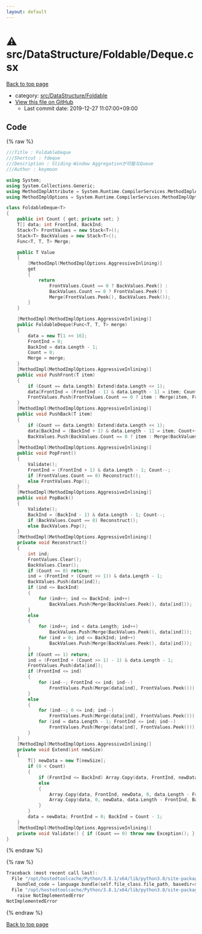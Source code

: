 ```yaml
---
layout: default
---
```


<!-- mathjax config similar to math.stackexchange -->
<script type="text/javascript" async
  src="https://cdnjs.cloudflare.com/ajax/libs/mathjax/2.7.5/MathJax.js?config=TeX-MML-AM_CHTML">
</script>
<script type="text/x-mathjax-config">
  MathJax.Hub.Config({
    TeX: { equationNumbers: { autoNumber: "AMS" }},
    tex2jax: {
      inlineMath: [ ['$','$'] ],
      processEscapes: true
    },
    "HTML-CSS": { matchFontHeight: false },
    displayAlign: "left",
    displayIndent: "2em"
  });
</script>

<script type="text/javascript" src="https://cdnjs.cloudflare.com/ajax/libs/jquery/3.4.1/jquery.min.js"></script>
<script src="https://cdn.jsdelivr.net/npm/jquery-balloon-js@1.1.2/jquery.balloon.min.js" integrity="sha256-ZEYs9VrgAeNuPvs15E39OsyOJaIkXEEt10fzxJ20+2I=" crossorigin="anonymous"></script>
<script type="text/javascript" src="../../../../assets/js/copy-button.js"></script>
<link rel="stylesheet" href="../../../../assets/css/copy-button.css" />


# :warning: src/DataStructure/Foldable/Deque.csx

<a href="../../../../index.html">Back to top page</a>

* category: <a href="../../../../index.html#8dd6b2455be32b8e4976b52f46dd6b9c">src/DataStructure/Foldable</a>
* <a href="{{ site.github.repository_url }}/blob/master/src/DataStructure/Foldable/Deque.csx">View this file on GitHub</a>
    - Last commit date: 2019-12-27 11:07:00+09:00




## Code

<a id="unbundled"></a>
{% raw %}
```cpp
﻿///Title : FoldableDeque
///Shortcut : fdeque
///Description : Sliding-Window Aggregationが可能なQueue
///Author : keymoon

using System;
using System.Collections.Generic;
using MethodImplAttribute = System.Runtime.CompilerServices.MethodImplAttribute;
using MethodImplOptions = System.Runtime.CompilerServices.MethodImplOptions;

class FoldableDeque<T>
{
    public int Count { get; private set; }
    T[] data; int FrontInd, BackInd;
    Stack<T> FrontValues = new Stack<T>();
    Stack<T> BackValues = new Stack<T>();
    Func<T, T, T> Merge;

    public T Value
    {
        [MethodImpl(MethodImplOptions.AggressiveInlining)]
        get
        {
            return
                FrontValues.Count == 0 ? BackValues.Peek() :
                BackValues.Count == 0 ? FrontValues.Peek() :
                Merge(FrontValues.Peek(), BackValues.Peek());
        }
    }

    [MethodImpl(MethodImplOptions.AggressiveInlining)]
    public FoldableDeque(Func<T, T, T> merge)
    {
        data = new T[1 << 16];
        FrontInd = 0;
        BackInd = data.Length - 1;
        Count = 0;
        Merge = merge;
    }
    [MethodImpl(MethodImplOptions.AggressiveInlining)]
    public void PushFront(T item)
    {
        if (Count == data.Length) Extend(data.Length << 1);
        data[FrontInd = (FrontInd - 1) & data.Length - 1] = item; Count++;
        FrontValues.Push(FrontValues.Count == 0 ? item : Merge(item, FrontValues.Peek()));
    }
    [MethodImpl(MethodImplOptions.AggressiveInlining)]
    public void PushBack(T item)
    {
        if (Count == data.Length) Extend(data.Length << 1);
        data[BackInd = (BackInd + 1) & data.Length - 1] = item; Count++;
        BackValues.Push(BackValues.Count == 0 ? item : Merge(BackValues.Peek(), item));
    }
    [MethodImpl(MethodImplOptions.AggressiveInlining)]
    public void PopFront()
    {
        Validate();
        FrontInd = (FrontInd + 1) & data.Length - 1; Count--;
        if (FrontValues.Count == 0) Reconstruct();
        else FrontValues.Pop();
    }
    [MethodImpl(MethodImplOptions.AggressiveInlining)]
    public void PopBack()
    {
        Validate();
        BackInd = (BackInd - 1) & data.Length - 1; Count--;
        if (BackValues.Count == 0) Reconstruct();
        else BackValues.Pop();
    }
    [MethodImpl(MethodImplOptions.AggressiveInlining)]
    private void Reconstruct()
    {
        int ind;
        FrontValues.Clear();
        BackValues.Clear();
        if (Count == 0) return;
        ind = (FrontInd + (Count >> 1)) & data.Length - 1;
        BackValues.Push(data[ind]);
        if (ind <= BackInd)
        {
            for (ind++; ind <= BackInd; ind++)
                BackValues.Push(Merge(BackValues.Peek(), data[ind]));
        }
        else
        {
            for (ind++; ind < data.Length; ind++)
                BackValues.Push(Merge(BackValues.Peek(), data[ind]));
            for (ind = 0; ind <= BackInd; ind++)
                BackValues.Push(Merge(BackValues.Peek(), data[ind]));
        }
        if (Count == 1) return;
        ind = (FrontInd + (Count >> 1) - 1) & data.Length - 1;
        FrontValues.Push(data[ind]);
        if (FrontInd <= ind)
        {
            for (ind--; FrontInd <= ind; ind--)
                FrontValues.Push(Merge(data[ind], FrontValues.Peek()));
        }
        else
        {
            for (ind--; 0 <= ind; ind--)
                FrontValues.Push(Merge(data[ind], FrontValues.Peek()));
            for (ind = data.Length - 1; FrontInd <= ind; ind--)
                FrontValues.Push(Merge(data[ind], FrontValues.Peek()));
        }
    }
    [MethodImpl(MethodImplOptions.AggressiveInlining)]
    private void Extend(int newSize)
    {
        T[] newData = new T[newSize];
        if (0 < Count)
        {
            if (FrontInd <= BackInd) Array.Copy(data, FrontInd, newData, 0, Count);
            else
            {
                Array.Copy(data, FrontInd, newData, 0, data.Length - FrontInd);
                Array.Copy(data, 0, newData, data.Length - FrontInd, BackInd + 1);
            }
        }
        data = newData; FrontInd = 0; BackInd = Count - 1;
    }
    [MethodImpl(MethodImplOptions.AggressiveInlining)]
    private void Validate() { if (Count == 0) throw new Exception(); }
}

```
{% endraw %}

<a id="bundled"></a>
{% raw %}
```cpp
Traceback (most recent call last):
  File "/opt/hostedtoolcache/Python/3.8.1/x64/lib/python3.8/site-packages/onlinejudge_verify/docs.py", line 347, in write_contents
    bundled_code = language.bundle(self.file_class.file_path, basedir=self.cpp_source_path)
  File "/opt/hostedtoolcache/Python/3.8.1/x64/lib/python3.8/site-packages/onlinejudge_verify/languages/csharpscript.py", line 108, in bundle
    raise NotImplementedError
NotImplementedError

```
{% endraw %}

<a href="../../../../index.html">Back to top page</a>

